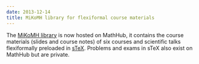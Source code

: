 ```yaml
---
date: 2013-12-14
title: MiKoMH library for flexiformal course materials
---
```

The [MiKoMH library](http://mathhub.info/MiKoMH) is now hosted on MathHub, it contains the course materials (slides and course notes) of six courses and scientific talks flexiformally preloaded in [sTeX](http://github.com/KWARC/sTeX). Problems and exams in sTeX also exist on MathHub but are private.
